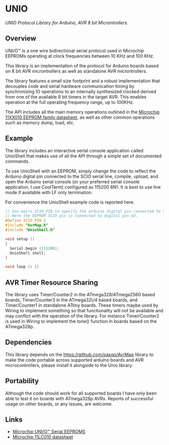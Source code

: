# UNIO
*UNIO Protocol Library for Arduino, AVR 8 bit Microntrollers.*

## Overview
UNI/O™ is a one wire bidirectional serial protocol used in Microchip EEPROMs operating at clock frequencies between 10 KHz and 100 KHz.

This library is an implementation of the protocol for Arduino boards based on 8 bit AVR microntrollers as well as standalone AVR microntrollers.

The library features a small size footprint and a robust implementation that decouples code and serial hardware communication timing by synchronizing IO operations to an internally synthesized clocked derived from one of the available 8 bit timers in the target AVR. This enables operation at the full operating frequency range, up to 100KHz.

The API includes all the main memory operations outlined in the [Microchip 11XX010 EEPROM family datasheet](http://www.microchip.com/wwwproducts/Devices.aspx?product=11LC010), as well as other common operations such as memory dump, load, etc.

## Example
The library includes an interactive serial console application called UnioShell that makes use of all the API through a simple set of documented commands.

To use UnioShell with an EEPROM, simply change the code to reflect the Arduino digital pin connected to the SCIO serial line, compile, upload, and open the Arduino serial console (or your preferred serial console application, I use CoolTerm) configured as 115200 8N1. It is best to use line mode if available with LF only termination.

For convenience the UnioShell example code is reported here.
```cpp
// Use macro SCIO_PIN to specify the arduino digital pin connected to SCIO.
// Here the EEPROM SCIO pin is connected to digital pin D2.
#define SCIO_PIN 2
#include "AvrMap.h"
#include "UnioShell.h"

void setup ()
{
  Serial.begin (115200);
  UnioShell shell;
}

void loop () {}
```

## AVR Timer Resource Sharing
The library uses Timer/Counter2 in the ATmega328/ATmega2560 based boards, Timer/Counter3 in the ATmega32U4 based boards, and Timer/Counter1 in standalone ATtiny boards.
These timers maybe used by Wiring to implement something so that functionality will not be available and may conflict with the operation of the library.
For instance Timer/Counter2 is used in Wiring to implement the tone() function in boards based on the ATmega328p.

## Dependencies
This library depends on the https://github.com/pasqo/AvrMap library to make the code portable across supported arduino boards and AVR microcontrollers, please install it alongside to the Unio library.

## Portability
Although the code should work for all supported boards I have only been able to test it on boards with ATmega328p AVRs.
Reports of successful usage on other boards, or any issues, are welcome.

## Links
- [Microchip UNI/O™ Serial EEPROMS](http://www.microchip.com/pagehandler/en-us/products/memory/serialeeprom/unio.html)
- [Microchip 11LC010 datasheet](http://www.microchip.com/wwwproducts/Devices.aspx?product=11LC010)

